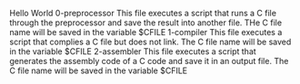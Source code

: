 Hello World
0-preprocessor
This file executes a script that runs a C file through the preprocessor and save the result into another file. THe C file name will be saved in the variable $CFILE
1-compiler
This file executes a script that complies a C file but does not link. The C file name will be saved in the variable $CFILE
2-assembler
This file executes a script that generates the assembly code of a C code and save it in an output file. The C file name will be saved in the variable $CFILE
